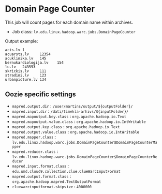 # Domain Page Counter

This job will count pages for each domain name within archives.

* Job class: `lv.edu.linux.hadoop.warc.jobs.DomainPageCounter`

Output example:
```
acis.lv 1
acuarsts.lv     12354
acuklinika.lv   145
bernukardiologija.lv    154
lu.lv   243553
skrickis.lv     111
stradini.lv     123
urbanpicture.lv 134
```


## Oozie specific settings

* `mapred.output.dir` : `/user/martins/output/${outputFolder}/`
* `mapred.input.dir` : `/dati/timekla-arhivs/${inputFolder}/`
* `mapred.mapoutput.key.class` : `org.apache.hadoop.io.Text`
* `mapred.mapoutput.value.class` : `org.apache.hadoop.io.IntWritable`
* `mapred.output.key.class` : `org.apache.hadoop.io.Text`
* `mapred.output.value.class` : `org.apache.hadoop.io.IntWritable`
* `mapred.mapper.class` : `lv.edu.linux.hadoop.warc.jobs.DomainPageCounter$DomainPageCounterMapper`
* `mapred.reducer.class` : `lv.edu.linux.hadoop.warc.jobs.DomainPageCounter$DomainPageCounterReducer`
* `mapred.input.format.class` : `edu.umd.cloud9.collection.clue.ClueWarcInputFormat`
* `mapred.output.format.class` : `org.apache.hadoop.mapred.TextOutputFormat`
* `cluewarcinputformat.skipsize` : `4000000`

